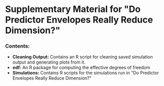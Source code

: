 # Supplementary Material for "Do Predictor Envelopes Really Reduce Dimension?"

### Contents:
 - **Cleaning Output:** Contains an R script for cleaning saved simulation output and generating plots from it.
 - **edf:** An R package for computing the effective degrees of freedom
 - **Simulations:** Contains R scripts for the simulations run in "Do Predictor Envelopes Really Reduce Dimension?"

